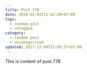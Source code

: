 ```yaml
---
title: Post 778
date: 2018-02-01T11:42:20+07:00
tags:
  - random post
  - untagged
category:
  - random post
  - uncategorized
updated: 2017-12-04T21:09:57+07:00
---
```

This is content of post 778